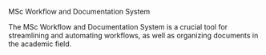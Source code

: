 MSc Workflow and Documentation System <br>

The MSc Workflow and Documentation System is a crucial tool for streamlining and automating workflows, as well as organizing documents in the academic field.
 
 
 
